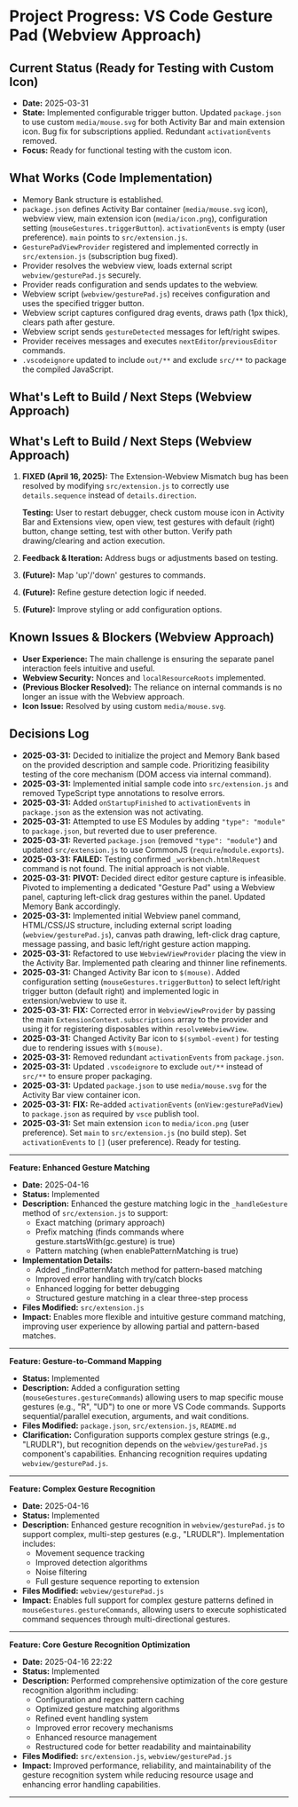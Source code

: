 # Project Progress: VS Code Gesture Pad (Webview Approach)

## Current Status (Ready for Testing with Custom Icon)

- **Date:** 2025-03-31
- **State:** Implemented configurable trigger button. Updated `package.json` to use custom `media/mouse.svg` for both Activity Bar and main extension icon. Bug fix for subscriptions applied. Redundant `activationEvents` removed.
- **Focus:** Ready for functional testing with the custom icon.

## What Works (Code Implementation)

- Memory Bank structure is established.
- `package.json` defines Activity Bar container (`media/mouse.svg` icon), webview view, main extension icon (`media/icon.png`), configuration setting (`mouseGestures.triggerButton`). `activationEvents` is empty (user preference). `main` points to `src/extension.js`.
- `GesturePadViewProvider` registered and implemented correctly in `src/extension.js` (subscription bug fixed).
- Provider resolves the webview view, loads external script `webview/gesturePad.js` securely.
- Provider reads configuration and sends updates to the webview.
- Webview script (`webview/gesturePad.js`) receives configuration and uses the specified trigger button.
- Webview script captures configured drag events, draws path (1px thick), clears path after gesture.
- Webview script sends `gestureDetected` messages for left/right swipes.
- Provider receives messages and executes `nextEditor`/`previousEditor` commands.
- `.vscodeignore` updated to include `out/**` and exclude `src/**` to package the compiled JavaScript.

## What's Left to Build / Next Steps (Webview Approach)

## What's Left to Build / Next Steps (Webview Approach)

1.  **FIXED (April 16, 2025):** The Extension-Webview Mismatch bug has been resolved by modifying `src/extension.js` to correctly use `details.sequence` instead of `details.direction`.

    **Testing:** User to restart debugger, check custom mouse icon in Activity Bar and Extensions view, open view, test gestures with default (right) button, change setting, test with other button. Verify path drawing/clearing and action execution.

2.  **Feedback & Iteration:** Address bugs or adjustments based on testing.
3.  **(Future):** Map 'up'/'down' gestures to commands.
4.  **(Future):** Refine gesture detection logic if needed.
5.  **(Future):** Improve styling or add configuration options.

## Known Issues & Blockers (Webview Approach)

- **User Experience:** The main challenge is ensuring the separate panel interaction feels intuitive and useful.
- **Webview Security:** Nonces and `localResourceRoots` implemented.
- **(Previous Blocker Resolved):** The reliance on internal commands is no longer an issue with the Webview approach.
- **Icon Issue:** Resolved by using custom `media/mouse.svg`.

## Decisions Log

- **2025-03-31:** Decided to initialize the project and Memory Bank based on the provided description and sample code. Prioritizing feasibility testing of the core mechanism (DOM access via internal command).
- **2025-03-31:** Implemented initial sample code into `src/extension.js` and removed TypeScript type annotations to resolve errors.
- **2025-03-31:** Added `onStartupFinished` to `activationEvents` in `package.json` as the extension was not activating.
- **2025-03-31:** Attempted to use ES Modules by adding `"type": "module"` to `package.json`, but reverted due to user preference.
- **2025-03-31:** Reverted `package.json` (removed `"type": "module"`) and updated `src/extension.js` to use CommonJS (`require`/`module.exports`).
- **2025-03-31:** **FAILED:** Testing confirmed `_workbench.htmlRequest` command is not found. The initial approach is not viable.
- **2025-03-31:** **PIVOT:** Decided direct editor gesture capture is infeasible. Pivoted to implementing a dedicated "Gesture Pad" using a Webview panel, capturing left-click drag gestures within the panel. Updated Memory Bank accordingly.
- **2025-03-31:** Implemented initial Webview panel command, HTML/CSS/JS structure, including external script loading (`webview/gesturePad.js`), canvas path drawing, left-click drag capture, message passing, and basic left/right gesture action mapping.
- **2025-03-31:** Refactored to use `WebviewViewProvider` placing the view in the Activity Bar. Implemented path clearing and thinner line refinements.
- **2025-03-31:** Changed Activity Bar icon to `$(mouse)`. Added configuration setting (`mouseGestures.triggerButton`) to select left/right trigger button (default right) and implemented logic in extension/webview to use it.
- **2025-03-31:** **FIX:** Corrected error in `WebviewViewProvider` by passing the main `ExtensionContext.subscriptions` array to the provider and using it for registering disposables within `resolveWebviewView`.
- **2025-03-31:** Changed Activity Bar icon to `$(symbol-event)` for testing due to rendering issues with `$(mouse)`.
- **2025-03-31:** Removed redundant `activationEvents` from `package.json`.
- **2025-03-31:** Updated `.vscodeignore` to exclude `out/**` instead of `src/**` to ensure proper packaging.
- **2025-03-31:** Updated `package.json` to use `media/mouse.svg` for the Activity Bar view container icon.
- **2025-03-31:** **FIX:** Re-added `activationEvents` (`onView:gesturePadView`) to `package.json` as required by `vsce` publish tool.
- **2025-03-31:** Set main extension `icon` to `media/icon.png` (user preference). Set `main` to `src/extension.js` (no build step). Set `activationEvents` to `[]` (user preference). Ready for testing.

---

**Feature: Enhanced Gesture Matching**

- **Date:** 2025-04-16
- **Status:** Implemented
- **Description:** Enhanced the gesture matching logic in the `_handleGesture` method of `src/extension.js` to support:
  - Exact matching (primary approach)
  - Prefix matching (finds commands where gesture.startsWith(gc.gesture) is true)
  - Pattern matching (when enablePatternMatching is true)
- **Implementation Details:**
  - Added \_findPatternMatch method for pattern-based matching
  - Improved error handling with try/catch blocks
  - Enhanced logging for better debugging
  - Structured gesture matching in a clear three-step process
- **Files Modified:** `src/extension.js`
- **Impact:** Enables more flexible and intuitive gesture command matching, improving user experience by allowing partial and pattern-based matches.

---

**Feature: Gesture-to-Command Mapping**

- **Status:** Implemented
- **Description:** Added a configuration setting (`mouseGestures.gestureCommands`) allowing users to map specific mouse gestures (e.g., "R", "UD") to one or more VS Code commands. Supports sequential/parallel execution, arguments, and wait conditions.
- **Files Modified:** `package.json`, `src/extension.js`, `README.md`
- **Clarification:** Configuration supports complex gesture strings (e.g., "LRUDLR"), but recognition depends on the `webview/gesturePad.js` component's capabilities. Enhancing recognition requires updating `webview/gesturePad.js`.

---

**Feature: Complex Gesture Recognition**

- **Date:** 2025-04-16
- **Status:** Implemented
- **Description:** Enhanced gesture recognition in `webview/gesturePad.js` to support complex, multi-step gestures (e.g., "LRUDLR"). Implementation includes:
  - Movement sequence tracking
  - Improved detection algorithms
  - Noise filtering
  - Full gesture sequence reporting to extension
- **Files Modified:** `webview/gesturePad.js`
- **Impact:** Enables full support for complex gesture patterns defined in `mouseGestures.gestureCommands`, allowing users to execute sophisticated command sequences through multi-directional gestures.

---

**Feature: Core Gesture Recognition Optimization**

- **Date:** 2025-04-16 22:22
- **Status:** Implemented
- **Description:** Performed comprehensive optimization of the core gesture recognition algorithm including:
  - Configuration and regex pattern caching
  - Optimized gesture matching algorithms
  - Refined event handling system
  - Improved error recovery mechanisms
  - Enhanced resource management
  - Restructured code for better readability and maintainability
- **Files Modified:** `src/extension.js`, `webview/gesturePad.js`
- **Impact:** Improved performance, reliability, and maintainability of the gesture recognition system while reducing resource usage and enhancing error handling capabilities.

---
